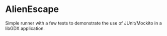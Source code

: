 # AlienEscape
Simple runner with a few tests to demonstrate the use of JUnit/Mockito in a libGDX application.
